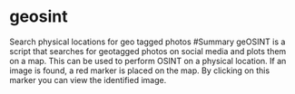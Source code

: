 # geosint
Search physical locations for geo tagged photos
#Summary
geOSINT is a script that searches for geotagged photos on social media and plots them on a map. This can be used to perform OSINT on a physical location. If an image is found, a red marker is placed on the map. By clicking on this marker you can view the identified image.
